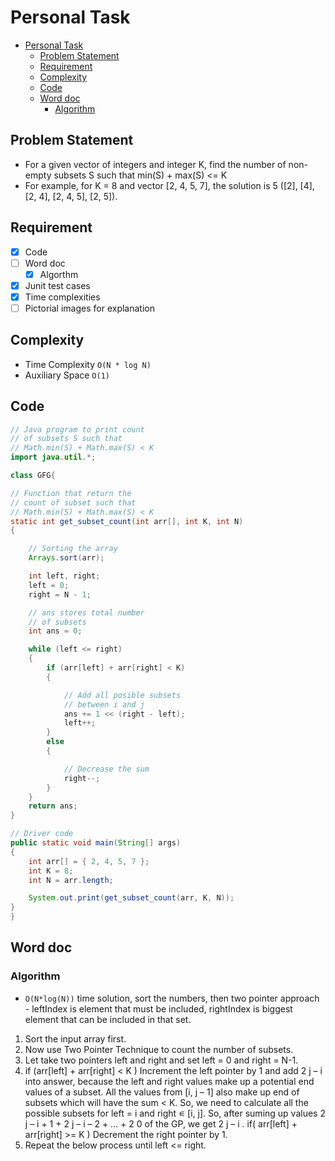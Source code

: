 # Personal Task

- [Personal Task](#personal-task)
  - [Problem Statement](#problem-statement)
  - [Requirement](#requirement)
  - [Complexity](#complexity)
  - [Code](#code)
  - [Word doc](#word-doc)
    - [Algorithm](#algorithm)

## Problem Statement

- For a given vector of integers and integer K, find the number of non-empty subsets S such that min(S) + max(S) <= K
- For example, for K = 8 and vector [2, 4, 5, 7], the solution is 5 ([2], [4], [2, 4], [2, 4, 5], [2, 5]).

## Requirement

- [x] Code
- [ ] Word doc
  - [x] Algorthm
- [x] Junit test cases
- [x] Time complexities
- [ ] Pictorial images for explanation

## Complexity

- Time Complexity `O(N * log N)`
- Auxiliary Space `O(1)`

## Code

```java
// Java program to print count
// of subsets S such that
// Math.min(S) + Math.max(S) < K
import java.util.*;

class GFG{

// Function that return the
// count of subset such that
// Math.min(S) + Math.max(S) < K
static int get_subset_count(int arr[], int K, int N)
{

    // Sorting the array
    Arrays.sort(arr);

    int left, right;
    left = 0;
    right = N - 1;

    // ans stores total number
    // of subsets
    int ans = 0;

    while (left <= right)
    {
        if (arr[left] + arr[right] < K)
        {

            // Add all posible subsets
            // between i and j
            ans += 1 << (right - left);
            left++;
        }
        else
        {

            // Decrease the sum
            right--;
        }
    }
    return ans;
}

// Driver code
public static void main(String[] args)
{
    int arr[] = { 2, 4, 5, 7 };
    int K = 8;
    int N = arr.length;

    System.out.print(get_subset_count(arr, K, N));
}
}
```

## Word doc

### Algorithm

- `O(N*log(N))` time solution, sort the numbers, then two pointer approach - leftIndex is element that must be included, rightIndex is biggest element that can be included in that set.

1. Sort the input array first.
2. Now use Two Pointer Technique to count the number of subsets.
3. Let take two pointers left and right and set left = 0 and right = N-1.
4. if (arr[left] + arr[right] < K )
   Increment the left pointer by 1 and add 2 j – i into answer, because the left and right values make up a potential end values of a subset. All the values from [i, j – 1] also make up end of subsets which will have the sum < K. So, we need to calculate all the possible subsets for left = i and right ∊ [i, j]. So, after suming up values 2 j – i + 1 + 2 j – i – 2 + … + 2 0 of the GP, we get 2 j – i .
   if( arr[left] + arr[right] >= K )
   Decrement the right pointer by 1.
5. Repeat the below process until left <= right.
